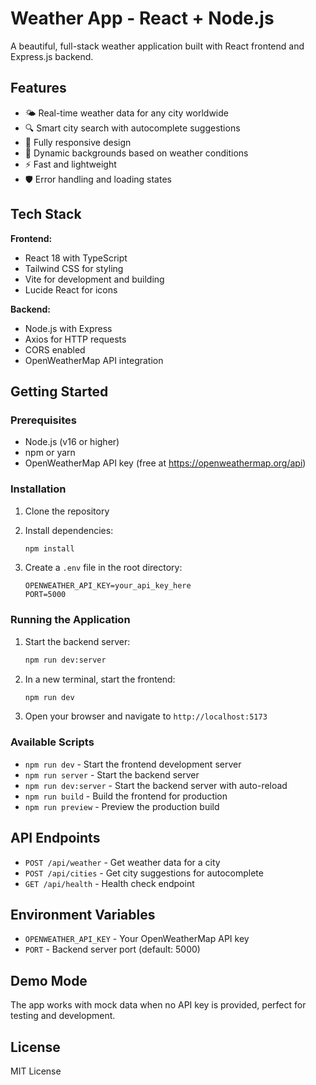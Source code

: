 # Weather App - React + Node.js

A beautiful, full-stack weather application built with React frontend and Express.js backend.

## Features

- 🌤️ Real-time weather data for any city worldwide
- 🔍 Smart city search with autocomplete suggestions
- 📱 Fully responsive design
- 🎨 Dynamic backgrounds based on weather conditions
- ⚡ Fast and lightweight
- 🛡️ Error handling and loading states

## Tech Stack

**Frontend:**
- React 18 with TypeScript
- Tailwind CSS for styling
- Vite for development and building
- Lucide React for icons

**Backend:**
- Node.js with Express
- Axios for HTTP requests
- CORS enabled
- OpenWeatherMap API integration

## Getting Started

### Prerequisites

- Node.js (v16 or higher)
- npm or yarn
- OpenWeatherMap API key (free at https://openweathermap.org/api)

### Installation

1. Clone the repository
2. Install dependencies:
   ```bash
   npm install
   ```

3. Create a `.env` file in the root directory:
   ```env
   OPENWEATHER_API_KEY=your_api_key_here
   PORT=5000
   ```

### Running the Application

1. Start the backend server:
   ```bash
   npm run dev:server
   ```

2. In a new terminal, start the frontend:
   ```bash
   npm run dev
   ```

3. Open your browser and navigate to `http://localhost:5173`

### Available Scripts

- `npm run dev` - Start the frontend development server
- `npm run server` - Start the backend server
- `npm run dev:server` - Start the backend server with auto-reload
- `npm run build` - Build the frontend for production
- `npm run preview` - Preview the production build

## API Endpoints

- `POST /api/weather` - Get weather data for a city
- `POST /api/cities` - Get city suggestions for autocomplete
- `GET /api/health` - Health check endpoint

## Environment Variables

- `OPENWEATHER_API_KEY` - Your OpenWeatherMap API key
- `PORT` - Backend server port (default: 5000)

## Demo Mode

The app works with mock data when no API key is provided, perfect for testing and development.

## License

MIT License